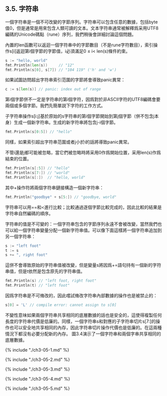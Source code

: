## 3.5. 字符串

一個字符串是一個不可改變的字節序列。字符串可以包含任意的數據，包括byte值0，但是通常是用來包含人類可讀的文本。文本字符串通常被解釋爲采用UTF8編碼的Unicode碼點（rune）序列，我們稍後會詳細討論這個問題。

內置的len函數可以返迴一個字符串中的字節數目（不是rune字符數目），索引操作s[i]返迴第i個字節的字節值，i必須滿足0 ≤ i< len(s)條件約束。

```Go
s := "hello, world"
fmt.Println(len(s))     // "12"
fmt.Println(s[0], s[7]) // "104 119" ('h' and 'w')
```

如果試圖訪問超出字符串索引范圍的字節將會導致panic異常：

```Go
c := s[len(s)] // panic: index out of range
```

第i個字節併不一定是字符串的第i個字符，因爲對於非ASCII字符的UTF8編碼會要兩個或多個字節。我們先簡單説下字符的工作方式。

子字符串操作s[i:j]基於原始的s字符串的第i個字節開始到第j個字節（併不包含j本身）生成一個新字符串。生成的新字符串將包含j-i個字節。

```Go
fmt.Println(s[0:5]) // "hello"
```

同樣，如果索引超出字符串范圍或者j小於i的話將導致panic異常。

不管i還是j都可能被忽略，當它們被忽略時將采用0作爲開始位置，采用len(s)作爲結束的位置。

```Go
fmt.Println(s[:5]) // "hello"
fmt.Println(s[7:]) // "world"
fmt.Println(s[:])  // "hello, world"
```

其中+操作符將兩個字符串鏈接構造一個新字符串：

```Go
fmt.Println("goodbye" + s[5:]) // "goodbye, world"
```

字符串可以用==和<進行比較；比較通過逐個字節比較完成的，因此比較的結果是字符串自然編碼的順序。

字符串的值是不可變的：一個字符串包含的字節序列永遠不會被改變，當然我們也可以給一個字符串變量分配一個新字符串值。可以像下面這樣將一個字符串追加到另一個字符串：

```Go
s := "left foot"
t := s
s += ", right foot"
```

這併不會導致原始的字符串值被改變，但是變量s將因爲+=語句持有一個新的字符串值，但是t依然是包含原先的字符串值。

```Go
fmt.Println(s) // "left foot, right foot"
fmt.Println(t) // "left foot"
```

因爲字符串是不可脩改的，因此嚐試脩改字符串內部數據的操作也是被禁止的：

```Go
s[0] = 'L' // compile error: cannot assign to s[0]
```

不變性意味如果兩個字符串共享相同的底層數據的話也是安全的，這使得複製任何長度的字符串代價是低廉的。同樣，一個字符串s和對應的子字符串切片s[7:]的操作也可以安全地共享相同的內存，因此字符串切片操作代價也是低廉的。在這兩種情況下都沒有必要分配新的內存。 圖3.4演示了一個字符串和兩個字串共享相同的底層數據。


{% include "./ch3-05-1.md" %}

{% include "./ch3-05-2.md" %}

{% include "./ch3-05-3.md" %}

{% include "./ch3-05-4.md" %}

{% include "./ch3-05-5.md" %}




